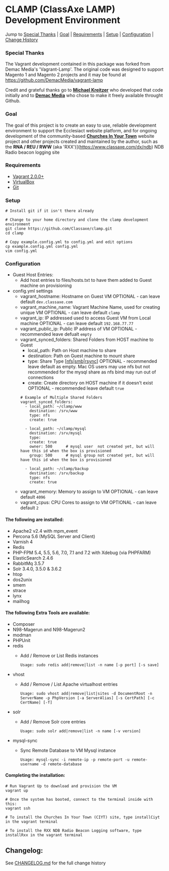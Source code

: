 # CLAMP (ClassAxe LAMP) Development Environment

Jump to [Special Thanks](#special-thanks) | [Goal](#goal) | [Requirements](#requirements) | [Setup](#setup) | [Configuration](#configuration) | [Change History](#change-history)

### Special Thanks
The Vagrant development contained in this package was forked from Demac Media's 'Vagrant-Lamp'.
The original code was designed to support Magento 1 and Magento 2 projects and it may be found
at https://github.com/DemacMedia/vagrant-lamp

Credit and grateful thanks go to [**Michael Kreitzer**](https://github.com/reztierk) who developed that code initially
and to [**Demac Media**](https://demacmedia.com) who chose to make it freely available throught Github.


### Goal
The goal of this project is to create an easy to use, reliable development environment to support
the Ecclesiact website platform, and for ongoing development of the community-based [**Churches In Your Town**](https://churchesinyourtown.com) website project
and other projects created and maintained by the author, such as the **RNA / REU / RWW** (aka 'RXX')](https://www.classaxe.com/dx/ndb) NDB Radio beacon logging site


### Requirements

- [Vagrant 2.0.0+](https://www.vagrantup.com/downloads.html)
- [VirtualBox](https://www.virtualbox.org/wiki/Downloads)
- [Git](https://git-scm.com/book/en/v2/Getting-Started-Installing-Git)


### Setup

    # Install git if it isn't there already

    # Change to your home directory and clone the clamp development environment
    git clone https://github.com/Classaxe/clamp.git
    cd clamp

    # Copy example.config.yml to config.yml and edit options
    cp example.config.yml config.yml
    vim config.yml

### Configuration
-   Guest Host Entries:
    -   Add host entries to files/hosts.txt to have them added to Guest machine on provisioning
-   config.yml settings
    -   vagrant_hostname: Hostname on Guest VM
        OPTIONAL - can leave default `dev.classaxe.com`
    -   vagrant_machine_name: Vagrant Machine Name, used for creating unique VM
        OPTIONAL - can leave default `clamp`
    -   vagrant_ip: IP addressed used to access Guest VM from Local machine
        OPTIONAL - can leave default `192.168.77.77`
    -   vagrant_public_ip: Public IP address of VM
        OPTIONAL - recommended leave defualt `empty`
    -   vagrant_synced_folders: Shared Folders from HOST machine to Guest
        -   local_path: Path on Host machine to share
        -   destination: Path on Guest machine to mount share
        -   type: Share Type \[[nfs](https://www.vagrantup.com/docs/synced-folders/nfs.html)|[smb](https://www.vagrantup.com/docs/synced-folders/smb.html)|[rsync](https://www.vagrantup.com/docs/synced-folders/rsync.html)\]
            OPTIONAL - recommended leave default as empty.  Mac OS users may use nfs but not recommended for the mysql share as nfs bind may run out of connections
        -   create: Create directory on HOST machine if it doesn't exist
            OPTIONAL - recommended leave default `true`
        ```
        # Example of Multiple Shared Folders
        vagrant_synced_folders:
          - local_path: ~/clamp/www
            destination: /srv/www
            type: nfs 
            create: true

          - local_path: ~/clamp/mysql
            destination: /srv/mysql
            type:
            create: true
            owner: 500      # mysql user  not created yet, but will have this id when the box is provisioned
            group: 500      # mysql group not created yet, but will have this id when the box is provisioned

          - local_path: ~/clamp/backup
            destination: /srv/backup
            type: nfs
            create: true
        ```
    -   vagrant_memory: Memory to assign to VM
        OPTIONAL - can leave default `4096`
    -   vagrant_cpus: CPU Cores to assign to VM
        OPTIONAL - can leave default `2`

#### The following are installed:
-   Apache2 v2.4 with mpm\_event
-   Percona 5.6 (MySQL Server and Client)
-   Varnish 4
-   Redis
-   PHP-FPM 5.4, 5.5, 5.6, 7.0, 7.1 and 7.2 with Xdebug (via PHPFARM)
-   ElasticSearch 2.4.6
-   RabbitMq 3.5.7
-   Solr 3.4.0, 3.5.0 & 3.6.2
-   htop
-   dos2unix
-   smem
-   strace
-   lynx
-   mailhog

#### The following Extra Tools are available:
-   Composer
-   N98-Magerun and N98-Magerun2
-   modman
-   PHPUnit
-   redis
    - Add / Remove or List Redis instances

        ```Usage: sudo redis add|remove|list -n name [-p port] [-s save]```
-   vhost
    - Add / Remove / List Apache virtualhost entries

        ```Usage: sudo vhost add|remove|list|sites -d DocumentRoot -n ServerName -p PhpVersion [-a ServerAlias] [-s CertPath] [-c CertName] [-f]```
-   solr
    - Add / Remove Solr core entries

        ```Usage: sudo solr add|remove|list -n name [-v version]```
-   mysql-sync
    - Sync Remote Database to VM Mysql instance

        ```Usage: mysql-sync -i remote-ip -p remote-port -u remote-username -d remote-database```


#### Completing the installation:
    # Run Vagrant Up to download and provision the VM
    vagrant up

    # Once the system has booted, connect to the terminal inside with this:
    vagrant ssh

    # To install the Churches In Your Town (CIYT) site, type installCiyt in the vagrant terminal

    # To install the RXX NDB Radio Beacon Logging software, type installRxx in the vagrant terminal

## Changelog:
See [CHANGELOG.md](CHANGELOG.md) for the full change history
